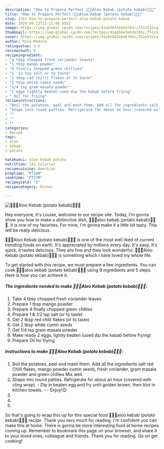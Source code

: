 ```yaml
---
description: "How to Prepare Perfect 🥘🥗🥔Aloo Kebab (potato kebab)🥘🥗🥔"
title: "How to Prepare Perfect 🥘🥗🥔Aloo Kebab (potato kebab)🥘🥗🥔"
slug: 1311-how-to-prepare-perfect-aloo-kebab-potato-kebab
date: 2020-09-13T13:11:05.655Z
image: https://img-global.cpcdn.com/recipes/41eb5643ebde765c/751x532cq70/🥘🥗🥔aloo-kebab-potato-kebab🥘🥗🥔-recipe-main-photo.jpg
thumbnail: https://img-global.cpcdn.com/recipes/41eb5643ebde765c/751x532cq70/🥘🥗🥔aloo-kebab-potato-kebab🥘🥗🥔-recipe-main-photo.jpg
cover: https://img-global.cpcdn.com/recipes/41eb5643ebde765c/751x532cq70/🥘🥗🥔aloo-kebab-potato-kebab🥘🥗🥔-recipe-main-photo.jpg
author: Nina Medina
ratingvalue: 3.5
reviewcount: 6
recipeingredient:
- "4 tbsp chopped fresh coriander leaves"
- "1 tbsp mango powder"
- "4 finally chopped green chillies"
- "1  12 tsp salt or to taste"
- "2 tbsp red chilli flakes or to taste"
- "2 tbsp white cumin seeds"
- "1/4 tsp gram masala powder"
- "2 eggs lightly beaten used dip the kabab before frying"
- " Oil for frying"
recipeinstructions:
- "Boil the potatoes, peel and mash them. Add all the ingredients salt red Chilli flakes, mango powder cumin seeds, fresh coriander, gram masala powder and green chillies Mix well."
- "Shape into round patties. Refrigerate for about an hour (covered with cling wrap). Dip in beaten egg and fry until golden brown, then blot in kitchen towels.  Enjoy!😊"
- ""
- ""
- ""
categories:
- Recipe
tags:
- aloo
- kebab
- potato

katakunci: aloo kebab potato 
nutrition: 141 calories
recipecuisine: American
preptime: "PT26M"
cooktime: "PT57M"
recipeyield: "3"
recipecategory: Dinner

---
```



![🥘🥗🥔Aloo Kebab (potato kebab)🥘🥗🥔](https://img-global.cpcdn.com/recipes/41eb5643ebde765c/751x532cq70/🥘🥗🥔aloo-kebab-potato-kebab🥘🥗🥔-recipe-main-photo.jpg)

Hey everyone, it's Louise, welcome to our recipe site. Today, I'm gonna show you how to make a distinctive dish, 🥘🥗🥔aloo kebab (potato kebab)🥘🥗🥔. It is one of my favorites. For mine, I'm gonna make it a little bit tasty. This will be really delicious.



🥘🥗🥔Aloo Kebab (potato kebab)🥘🥗🥔 is one of the most well liked of current trending foods on earth. It's appreciated by millions every day. It's easy, it's quick, it tastes delicious. They are fine and they look wonderful. 🥘🥗🥔Aloo Kebab (potato kebab)🥘🥗🥔 is something which I have loved my whole life.


To get started with this recipe, we must prepare a few ingredients. You can cook 🥘🥗🥔aloo kebab (potato kebab)🥘🥗🥔 using 9 ingredients and 5 steps. Here is how you can achieve it.

<!--inarticleads1-->

##### The ingredients needed to make 🥘🥗🥔Aloo Kebab (potato kebab)🥘🥗🥔:

1. Take 4 tbsp chopped fresh coriander leaves
1. Prepare 1 tbsp mango powder
1. Prepare 4 finally chopped green chillies
1. Prepare 1 &amp; 1/2 tsp salt (or to taste)
1. Get 2 tbsp red chilli flakes (or to taste)
1. Get 2 tbsp white cumin seeds
1. Get 1/4 tsp gram masala powder
1. Make ready 2 eggs, lightly beaten (used dip the kabab before frying)
1. Prepare  Oil for frying




<!--inarticleads2-->

##### Instructions to make 🥘🥗🥔Aloo Kebab (potato kebab)🥘🥗🥔:

1. Boil the potatoes, peel and mash them. Add all the ingredients salt red Chilli flakes, mango powder cumin seeds, fresh coriander, gram masala powder and green chillies Mix well.
1. Shape into round patties. Refrigerate for about an hour (covered with cling wrap). - Dip in beaten egg and fry until golden brown, then blot in kitchen towels. -  - Enjoy!😊
1. 
1. 
1. 




So that's going to wrap this up for this special food 🥘🥗🥔aloo kebab (potato kebab)🥘🥗🥔 recipe. Thank you very much for reading. I'm confident you can make this at home. There is gonna be more interesting food at home recipes coming up. Remember to bookmark this page on your browser, and share it to your loved ones, colleague and friends. Thank you for reading. Go on get cooking!
